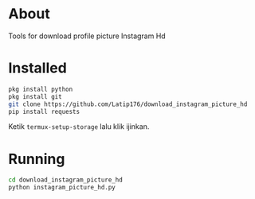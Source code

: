 # About
Tools for download profile picture Instagram Hd
# Installed
```BASH
pkg install python
pkg install git
git clone https://github.com/Latip176/download_instagram_picture_hd
pip install requests
```
Ketik ```termux-setup-storage``` lalu klik ijinkan.
# Running
```BASH
cd download_instagram_picture_hd
python instagram_picture_hd.py
```
